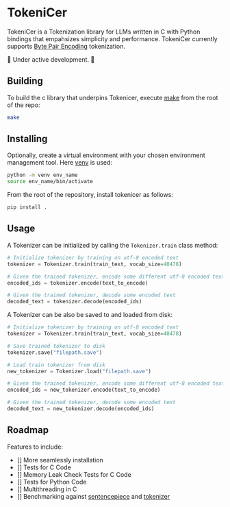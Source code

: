 # TokeniCer 

TokeniCer is a Tokenization library for LLMs written in C with Python bindings that empahsizes simplicity and performance. TokeniCer currently supports [Byte Pair Encoding](https://en.wikipedia.org/wiki/Byte_pair_encoding) tokenization.

🚧 Under active development. 🚧

## Building 
To build the c library that underpins Tokenicer, execute [make](https://www.gnu.org/software/make/) from the root of the repo:
```bash
make
```

## Installing
Optionally, create a virtual environment with your chosen environment management tool. Here [venv](https://docs.python.org/3/library/venv.html) is used:
```bash
python -m venv env_name
source env_name/bin/activate
```

From the root of the repository, install tokenicer as follows:
```bash
pip install .
```

## Usage
A Tokenizer can be initialized by calling the `Tokenizer.train` class method:
```python
# Initialize tokenizer by training on utf-8 encoded text
tokenizer = Tokenizer.train(train_text, vocab_size=40478)

# Given the trained tokenizer, encode some different utf-8 encoded text 
encoded_ids = tokenizer.encode(text_to_encode)

# Given the trained tokenizer, decode some encoded text 
decoded_text = tokenizer.decode(encoded_ids)

```
A Tokenizer can be also be saved to and loaded from disk:
```python
# Initialize tokenizer by training on utf-8 encoded text
tokenizer = Tokenizer.train(train_text, vocab_size=40478)

# Save trained tokenizer to disk
tokenizer.save("filepath.save")

# Load train tokenizer from disk
new_tokenizer = Tokenizer.load("filepath.save")

# Given the trained tokenizer, encode some different utf-8 encoded text 
encoded_ids = new_tokenizer.encode(text_to_encode)

# Given the trained tokenizer, decode some encoded text 
decoded_text = new_tokenizer.decode(encoded_ids)
```

## Roadmap
Features to include:
- [] More seamlessly installation 
- [] Tests for C Code
- [] Memory Leak Check Tests for C Code
- [] Tests for Python Code
- [] Multithreading in C
- [] Benchmarking against [sentencepiece](https://github.com/google/sentencepiece) and [tokenizer](https://huggingface.co/docs/transformers/en/main_classes/tokenizer) 
